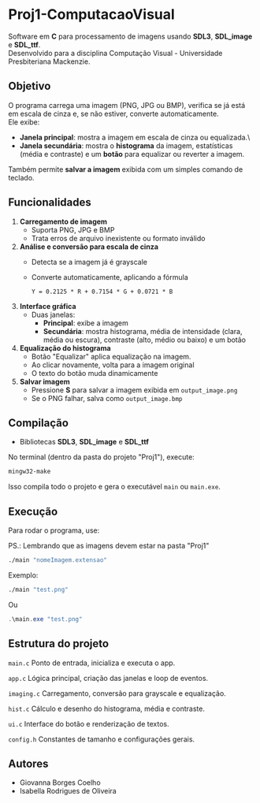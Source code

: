 # Proj1-ComputacaoVisual

Software em **C** para processamento de imagens usando **SDL3**,
**SDL_image** e **SDL_ttf**.\
Desenvolvido para a disciplina Computação Visual - Universidade
Presbiteriana Mackenzie.

## Objetivo

O programa carrega uma imagem (PNG, JPG ou BMP), verifica se já está em
escala de cinza e, se não estiver, converte automaticamente.\
Ele exibe:

-   **Janela principal**: mostra a imagem em escala de cinza ou
    equalizada.\
-   **Janela secundária**: mostra o **histograma** da imagem,
    estatísticas (média e contraste) e um **botão** para equalizar ou
    reverter a imagem.

Também permite **salvar a imagem** exibida com um simples comando de
teclado.

## Funcionalidades

1.  **Carregamento de imagem**
    -   Suporta PNG, JPG e BMP
    -   Trata erros de arquivo inexistente ou formato inválido
2.  **Análise e conversão para escala de cinza**
    -   Detecta se a imagem já é grayscale

    -   Converte automaticamente, aplicando a fórmula

            Y = 0.2125 * R + 0.7154 * G + 0.0721 * B
3.  **Interface gráfica**
    -   Duas janelas:
        -   **Principal**: exibe a imagem
        -   **Secundária**: mostra histograma, média de intensidade
            (clara, média ou escura), contraste (alto, médio ou baixo) e
            um botão
4.  **Equalização do histograma**
    -   Botão "Equalizar" aplica equalização na imagem.
    -   Ao clicar novamente, volta para a imagem original
    -   O texto do botão muda dinamicamente
5.  **Salvar imagem**
    -   Pressione **S** para salvar a imagem exibida em
        `output_image.png`
    -   Se o PNG falhar, salva como `output_image.bmp`

## Compilação

- Bibliotecas **SDL3**, **SDL_image** e **SDL_ttf**

No terminal (dentro da pasta do projeto "Proj1"),
execute:

``` bash
mingw32-make
```

Isso compila todo o projeto e gera o executável `main` ou `main.exe`.

## Execução

Para rodar o programa, use:

PS.: Lembrando que as imagens devem estar na pasta "Proj1"


``` bash
./main "nomeImagem.extensao"
```
Exemplo:

``` bash
./main "test.png"
```

Ou
 ``` powershell
 .\main.exe "test.png"
 ```

## Estrutura do projeto

  `main.c`       Ponto de entrada, inicializa e executa o app.

  `app.c`        Lógica principal, criação das janelas e loop de eventos.

  `imaging.c`    Carregamento, conversão para grayscale e equalização.

  `hist.c`       Cálculo e desenho do histograma, média e contraste.

  `ui.c`         Interface do botão e renderização de textos.

  `config.h`     Constantes de tamanho e configurações gerais.

## Autores

-   Giovanna Borges Coelho
-   Isabella Rodrigues de Oliveira
